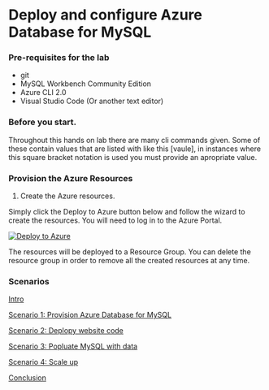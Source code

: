 # Deploy and configure Azure Database for MySQL

### Pre-requisites for the lab ###

- git
- MySQL Workbench Community Edition
- Azure CLI 2.0
- Visual Studio Code (Or another text editor)

### Before you start.

Throughout this hands on lab there are many cli commands given. Some of these contain values that are listed with like this [vaule], in instances where this square bracket notation is used you must provide an apropriate value.

### Provision the Azure Resources ###

1. Create the Azure resources.
    
  Simply click the Deploy to Azure button below and follow the wizard to create the resources. You will need to log in to the Azure Portal.
                                                                     
  [![Deploy to Azure](https://azuredeploy.net/deploybutton.png)](https://azuredeploy.net/)

  The resources will be deployed to a Resource Group. You can delete the resource group in order to remove all the created resources at any time.


### Scenarios ###

<a href="./story_a_deploy/content/intro.md">Intro</a>

<a href="./story_a_deploy/content/1.md">Scenario 1: Provision Azure Database for MySQL</a>

<a href="./story_a_deploy/content/2.md">Scenario 2: Deplopy website code</a>

<a href="./story_a_deploy/content/3.md">Scenario 3: Popluate MySQL with data</a>

<a href="./story_a_deploy/content/4.md">Scenario 4: Scale up</a>

<a href="./story_a_deploy/content/conclusion.md">Conclusion</a>
